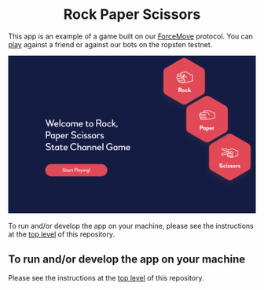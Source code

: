 <h1 align="center">
Rock Paper Scissors
</h1>

This app is an example of a game built on our [ForceMove](https://magmo.com/force-move-games.pdf) protocol. You can [play](https://rps.magmo.com) against a friend or against our bots on the ropsten testnet.

![splash](./screens.png 'screens')

To run and/or develop the app on your machine, please see the instructions at the [top level](https://github.com/magmo/apps) of this repository.

## To run and/or develop the app on your machine
 Please see the instructions at the [top level](https://github.com/magmo/apps) of this repository.
